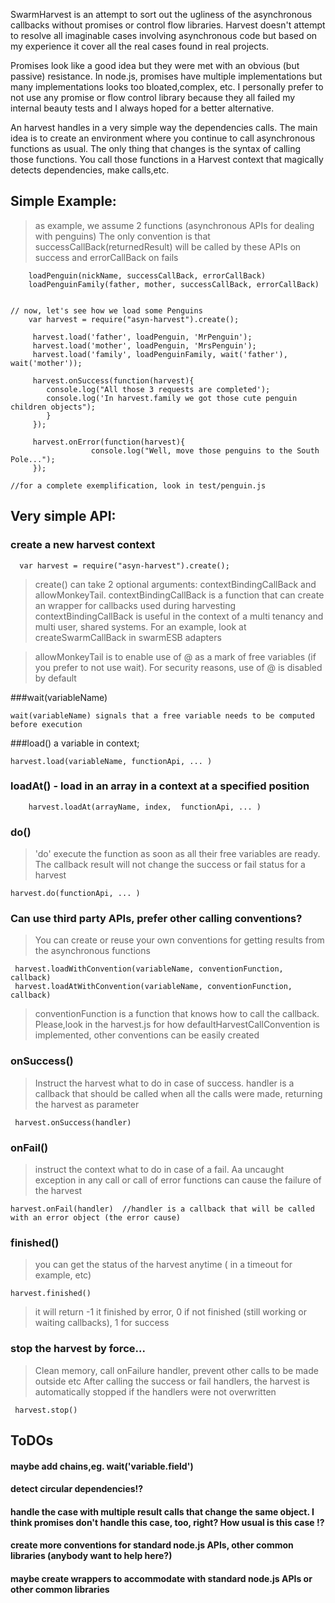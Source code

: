 SwarmHarvest is an attempt to sort out the ugliness of the asynchronous callbacks without promises or control flow libraries.
Harvest doesn't attempt to resolve all imaginable cases involving asynchronous code but based on my experience it cover all the real cases found in real projects.

 Promises look like a good idea but they were met with an obvious (but passive) resistance. In node.js, promises have multiple implementations but many implementations looks too bloated,complex, etc.
 I personally prefer to not use any promise or flow control library because they all failed my internal beauty tests and I always hoped for a better alternative.

 An harvest handles in a very simple way the dependencies calls.
 The main idea is to create an environment where you continue to call asynchronous functions as usual.
 The only thing that changes is the syntax of calling those functions. You call those functions in a Harvest context that magically detects dependencies, make calls,etc.

## Simple Example:

> as example, we assume 2 functions (asynchronous APIs for dealing with penguins) The only convention is that successCallBack(returnedResult) will be called by these APIs on success and errorCallBack on fails

        loadPenguin(nickName, successCallBack, errorCallBack)
        loadPenguinFamily(father, mother, successCallBack, errorCallBack)


    // now, let's see how we load some Penguins
        var harvest = require("asyn-harvest").create();

         harvest.load('father', loadPenguin, 'MrPenguin');
         harvest.load('mother', loadPenguin, 'MrsPenguin');
         harvest.load('family', loadPenguinFamily, wait('father'), wait('mother'));

         harvest.onSuccess(function(harvest){
            console.log("All those 3 requests are completed');
            console.log('In harvest.family we got those cute penguin children objects");
            }
         });

         harvest.onError(function(harvest){
                      console.log("Well, move those penguins to the South Pole...");
         });

    //for a complete exemplification, look in test/penguin.js



##    Very simple API:

### create a new harvest context

      var harvest = require("asyn-harvest").create();

>create() can take 2 optional arguments: contextBindingCallBack and allowMonkeyTail.    contextBindingCallBack is a function that can create an wrapper for callbacks used during harvesting
> contextBindingCallBack  is useful in the context of a multi tenancy and multi user, shared systems. For an example, look at createSwarmCallBack in swarmESB adapters

> allowMonkeyTail is to enable use of @ as a mark of free variables (if you prefer to not use wait). For security reasons, use of @ is disabled by default


###wait(variableName)

    wait(variableName) signals that a free variable needs to be computed before execution


###load() a variable in context; 

    harvest.load(variableName, functionApi, ... )

### loadAt() - load in an array in a context at a specified position

        harvest.loadAt(arrayName, index,  functionApi, ... )

### do()

> 'do' execute the function as soon as all their free variables are ready. The callback result will not change the success or fail status for a harvest

    harvest.do(functionApi, ... )

### Can use third party APIs, prefer other calling conventions?

>You can create or reuse your own conventions for getting results from the asynchronous functions

     harvest.loadWithConvention(variableName, conventionFunction, callback)
     harvest.loadAtWithConvention(variableName, conventionFunction, callback)

> conventionFunction is a function that knows how to call the callback. Please,look in the harvest.js for how defaultHarvestCallConvention is implemented, other conventions can be easily created

### onSuccess()

> Instruct the harvest what to do in case of success.   handler is a callback that should be called when all the calls were made, returning the harvest as parameter

     harvest.onSuccess(handler)

### onFail()

>instruct the context what to do in case of a fail. Aa uncaught exception in any call or call of error functions can cause the failure of the harvest

    harvest.onFail(handler)  //handler is a callback that will be called with an error object (the error cause)


### finished() 

>you can get the status of the harvest anytime ( in a timeout for example, etc)

    harvest.finished()

>it will return -1 it finished by error, 0 if not finished (still working or waiting callbacks), 1 for success

### stop the harvest by force...

>Clean memory, call onFailure handler, prevent other calls to be made outside etc
>After calling the success or fail handlers, the harvest is automatically stopped if the handlers were not overwritten

     harvest.stop()


## ToDOs
   #### maybe add chains,eg.  wait('variable.field')

   #### detect circular dependencies!?

   #### handle the case with multiple result calls that change the same object. I think promises don't handle this case, too, right? How usual is this case !?

   #### create more conventions for standard node.js APIs, other common libraries (anybody want to help here?)

   #### maybe create wrappers to accommodate with standard node.js APIs or other common libraries

